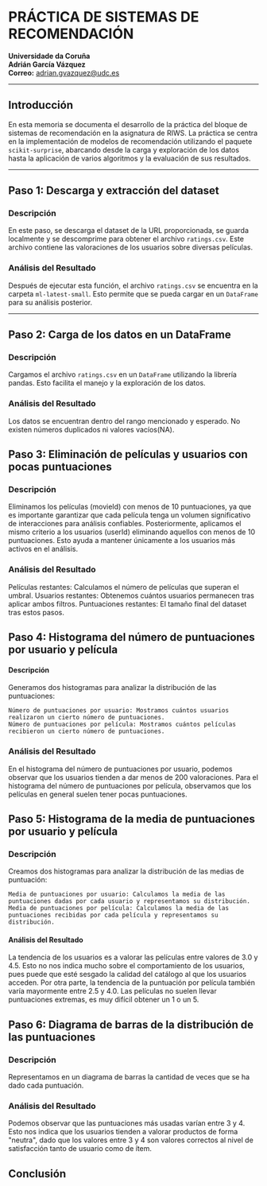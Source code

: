 # PRÁCTICA DE SISTEMAS DE RECOMENDACIÓN
**Universidade da Coruña**  
**Adrián García Vázquez**  
**Correo:** adrian.gvazquez@udc.es  

---

## Introducción
En esta memoria se documenta el desarrollo de la práctica del bloque de sistemas de recomendación en la asignatura de RIWS. La práctica se centra en la implementación de modelos de recomendación utilizando el paquete `scikit-surprise`, abarcando desde la carga y exploración de los datos hasta la aplicación de varios algoritmos y la evaluación de sus resultados.

---

## Paso 1: Descarga y extracción del dataset 
### Descripción
En este paso, se descarga el dataset de la URL proporcionada, se guarda localmente y se descomprime para obtener el archivo `ratings.csv`. Este archivo contiene las valoraciones de los usuarios sobre diversas películas.


### Análisis del Resultado
Después de ejecutar esta función, el archivo `ratings.csv` se encuentra en la carpeta `ml-latest-small`. Esto permite que se pueda cargar en un `DataFrame` para su análisis posterior.

---

## Paso 2: Carga de los datos en un DataFrame
### Descripción
Cargamos el archivo `ratings.csv` en un `DataFrame` utilizando la librería pandas. Esto facilita el manejo y la exploración de los datos.


### Análisis del Resultado
Los datos se encuentran dentro del rango mencionado y esperado. No existen números duplicados ni valores vacíos(NA).

## Paso 3: Eliminación de películas y usuarios con pocas puntuaciones
### Descripción
Eliminamos los películas (movieId) con menos de 10 puntuaciones, ya que es importante garantizar que cada película tenga un volumen significativo de interacciones para análisis confiables. Posteriormente, aplicamos el mismo criterio a los usuarios (userId) eliminando aquellos con menos de 10 puntuaciones. Esto ayuda a mantener únicamente a los usuarios más activos en el análisis.

### Análisis del Resultado

Películas restantes: Calculamos el número de películas que superan el umbral.
Usuarios restantes: Obtenemos cuántos usuarios permanecen tras aplicar ambos filtros.
Puntuaciones restantes: El tamaño final del dataset tras estos pasos.

## Paso 4: Histograma del número de puntuaciones por usuario y película
#### Descripción

Generamos dos histogramas para analizar la distribución de las puntuaciones:

    Número de puntuaciones por usuario: Mostramos cuántos usuarios realizaron un cierto número de puntuaciones.
    Número de puntuaciones por película: Mostramos cuántos películas recibieron un cierto número de puntuaciones.

### Análisis del Resultado

En el histograma del número de puntuaciones por usuario, podemos observar que los usuarios tienden a dar menos de 200 valoraciones.
Para el histograma del número de puntuaciones por película, observamos que los películas en general suelen tener pocas puntuaciones.

## Paso 5: Histograma de la media de puntuaciones por usuario y película
### Descripción

Creamos dos histogramas para analizar la distribución de las medias de puntuación:

    Media de puntuaciones por usuario: Calculamos la media de las puntuaciones dadas por cada usuario y representamos su distribución.
    Media de puntuaciones por película: Calculamos la media de las puntuaciones recibidas por cada película y representamos su distribución.


####  Análisis del Resultado

La tendencia de los usuarios es a valorar las películas entre valores de 3.0 y 4.5. Esto no nos indica mucho sobre el comportamiento de los usuarios, pues puede que esté sesgado la calidad del catálogo al que los usuarios acceden.
Por otra parte, la tendencia de la puntuación por película también varía mayormente entre 2.5 y 4.0. Las películas no suelen llevar puntuaciones extremas, es muy difícil obtener un 1 o un 5.

## Paso 6: Diagrama de barras de la distribución de las puntuaciones
### Descripción

Representamos en un diagrama de barras la cantidad de veces que se ha dado cada puntuación.

### Análisis del Resultado

Podemos observar que las puntuaciones más usadas varían entre 3 y 4. Esto nos indica que los usuarios tienden a valorar productos de forma "neutra", dado que los valores entre 3 y 4 son valores correctos al nivel de satisfacción tanto de usuario como de ítem.

## Conclusión
